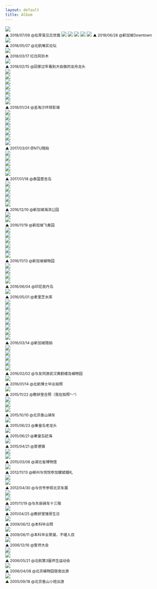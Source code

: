 ```yaml
---
layout: default
title: Album
---
```


<div class="figure">
  <img src="{{ site.baseurl }}/img/album/2018-07-08.jpg">
</div>
<small>▲ 2018/07/08 @在芽笼见见世面</small

<div class="figure">
  <img src="{{ site.baseurl }}/img/album/2018-06-28.jpg">
  <img src="{{ site.baseurl }}/img/album/2018-06-28-2.jpg">
  <img src="{{ site.baseurl }}/img/album/2018-06-28-3.jpg">
  <img src="{{ site.baseurl }}/img/album/2018-06-28-4.jpg">
  <img src="{{ site.baseurl }}/img/album/2018-06-28-5.jpg">
</div>
<small>▲ 2018/06/28 @新加坡Downtown</small>

<div class="figure">
  <img src="{{ site.baseurl }}/img/album/2018-05-07.jpg">
</div>
<small>▲ 2018/05/07 @北航唯实论坛</small>

<div class="figure">
  <img src="{{ site.baseurl }}/img/album/2018-03-17.jpg">
</div>
<small>▲ 2018/03/17 红白风铃木</small>

<div class="figure">
  <img src="{{ site.baseurl }}/img/album/2018-02-15.jpg">
</div>
<small>▲ 2018/02/15 @回家过年看到大伯做的龙舟龙头</small>

<div class="figure">
  <img src="{{ site.baseurl }}/img/album/2018-01-24.jpg"> <br />  
  <img src="{{ site.baseurl }}/img/album/2018-01-24-2.jpg"> <br />
  <img src="{{ site.baseurl }}/img/album/2018-01-24-3.jpg"> <br />
  <img src="{{ site.baseurl }}/img/album/2018-01-24-4.jpg"> <br />
  <img src="{{ site.baseurl }}/img/album/2018-01-24-5.jpg"> <br />
  <img src="{{ site.baseurl }}/img/album/2018-01-24-6.jpg"> <br />
  <img src="{{ site.baseurl }}/img/album/2018-01-24-7.jpg">   
</div>
<small>▲ 2018/01/24 @圣淘沙环球影城</small>

<div class="figure">
  <img src="{{ site.baseurl }}/img/album/2017-03-01.jpg"> <br />  
  <img src="{{ site.baseurl }}/img/album/2017-03-01-2.jpg"> <br />
  <img src="{{ site.baseurl }}/img/album/2017-03-01-3.jpg"> <br />
  <img src="{{ site.baseurl }}/img/album/2017-03-01-4.jpg"> <br />
  <img src="{{ site.baseurl }}/img/album/2017-03-01-5.jpg"> <br />
  <img src="{{ site.baseurl }}/img/album/2017-03-01-6.jpg"> <br />
  <img src="{{ site.baseurl }}/img/album/2017-03-01-7.jpg">   
</div>
<small>▲ 2017/03/01 @NTU随拍</small>

<div class="figure">
  <img src="{{ site.baseurl }}/img/album/2017-01-18.jpg"> <br />  
  <img src="{{ site.baseurl }}/img/album/2017-01-18-2.jpg"> <br />
  <img src="{{ site.baseurl }}/img/album/2017-01-18-3.jpg"> <br />
  <img src="{{ site.baseurl }}/img/album/2017-01-18-4.jpg"> <br />
  <img src="{{ site.baseurl }}/img/album/2017-01-18-5.jpg"> 
</div>
<small>▲ 2017/01/18 @泰国普吉岛</small>

<div class="figure">
  <img src="{{ site.baseurl }}/img/album/2016-12-10.jpg"> <br />  
  <img src="{{ site.baseurl }}/img/album/2016-12-10-2.jpg"> <br />
  <img src="{{ site.baseurl }}/img/album/2016-12-10-3.jpg"> <br />
  <img src="{{ site.baseurl }}/img/album/2016-12-10-4.jpg"> <br />
  <img src="{{ site.baseurl }}/img/album/2016-12-10-5.jpg"> 
</div>
<small>▲ 2016/12/10 @新加坡海滨公园</small>

<div class="figure">
  <img src="{{ site.baseurl }}/img/album/2016-11-19.jpg"> <br />  
  <img src="{{ site.baseurl }}/img/album/2016-11-19-2.jpg"> 
</div>
<small>▲ 2016/11/19 @新加坡飞禽园</small>

<div class="figure">
  <img src="{{ site.baseurl }}/img/album/2016-11-13.jpg"> <br />  
  <img src="{{ site.baseurl }}/img/album/2016-11-13-2.jpg"> <br />
  <img src="{{ site.baseurl }}/img/album/2016-11-13-3.jpg"> <br />
  <img src="{{ site.baseurl }}/img/album/2016-11-13-4.jpg"> <br />
  <img src="{{ site.baseurl }}/img/album/2016-11-13-5.jpg"> <br />
  <img src="{{ site.baseurl }}/img/album/2016-11-13-6.jpg"> 
</div>
<small>▲ 2016/11/13 @新加坡植物园</small>

<div class="figure">
  <img src="{{ site.baseurl }}/img/album/2016-06-04.jpg"> <br />  
  <img src="{{ site.baseurl }}/img/album/2016-06-04-2.jpg"> <br />
  <img src="{{ site.baseurl }}/img/album/2016-06-04-3.jpg"> <br />
  <img src="{{ site.baseurl }}/img/album/2016-06-04-4.jpg"> 
</div>
<small>▲ 2016/06/04 @印尼民丹岛</small>

<div class="figure">
  <img src="{{ site.baseurl }}/img/album/2016-05-01.jpg">
</div>
<small>▲ 2016/05/01 @麦里芝水库</small>

<div class="figure">
  <img src="{{ site.baseurl }}/img/album/2016-03-14.jpg"> <br />  
  <img src="{{ site.baseurl }}/img/album/2016-03-14-2.jpg"> <br />
  <img src="{{ site.baseurl }}/img/album/2016-03-14-3.jpg"> <br />
  <img src="{{ site.baseurl }}/img/album/2016-03-14-4.jpg"> <br />
  <img src="{{ site.baseurl }}/img/album/2016-03-14-5.jpg"> <br />
  <img src="{{ site.baseurl }}/img/album/2016-03-14-6.jpg"> <br /> 
  <img src="{{ site.baseurl }}/img/album/2016-03-14-7.jpg"> <br />
  <img src="{{ site.baseurl }}/img/album/2016-03-14-8.jpg"> 
</div>
<small>▲ 2016/03/14 @新加坡随拍</small>

<div class="figure">
  <img src="{{ site.baseurl }}/img/album/2016-02-02.jpg"> <br />  
  <img src="{{ site.baseurl }}/img/album/2016-02-02-2.jpg"> <br />
  <img src="{{ site.baseurl }}/img/album/2016-02-02-3.jpg"> <br />
  <img src="{{ site.baseurl }}/img/album/2016-02-02-4.jpg"> <br />
  <img src="{{ site.baseurl }}/img/album/2016-02-02-5.jpg">
</div>
<small>▲ 2016/02/02 @与友同游武汉黄鹤楼及植物园</small>

<div class="figure">
<a href="{{ site.baseurl }}/img/album/2016-01-14-big.jpg" target="_blank">
  <img src="{{ site.baseurl }}/img/album/2016-01-14.jpg">
</a>
</div>
<small>▲ 2016/01/14 @北航博士毕业拍照</small>

<div class="figure">
  <img src="{{ site.baseurl }}/img/album/2015-11-22.jpg">  
</div>
<small>▲ 2015/11/22 @教研室合照（我在拍照^-^）</small>

<div class="figure">
  <img src="{{ site.baseurl }}/img/album/2015-10-10-1.jpg"> <br /> 
  <img src="{{ site.baseurl }}/img/album/2015-10-10-2.jpg"> <br />
  <img src="{{ site.baseurl }}/img/album/2015-10-10-3.jpg">  
</div>
<small>▲ 2015/10/10 @北京香山骑车</small>

<div class="figure">
  <img src="{{ site.baseurl }}/img/album/2015-06-23.jpg">  
</div>
<small>▲ 2015/06/23 @秦皇岛老龙头</small>

<div class="figure">
  <img src="{{ site.baseurl }}/img/album/2015-06-21.jpg">  
</div>
<small>▲ 2015/06/21 @秦皇岛赶海</small>

<div class="figure">
  <img src="{{ site.baseurl }}/img/album/2015-04-21.jpg">  
</div>
<small>▲ 2015/04/21 @景德镇</small>

<div class="figure">
  <img src="{{ site.baseurl }}/img/album/2015-03-06-1.jpg"> <br />
  <img src="{{ site.baseurl }}/img/album/2015-03-06-2.jpg">  
</div>
<small>▲ 2015/03/06 @湖北省博物馆</small>

<div class="figure">
  <img src="{{ site.baseurl }}/img/album/2012-11-13.jpg">
</div>
<small>▲ 2012/11/13 @柳州与悦悦参加健斌婚礼</small>

<div class="figure">
  <img src="{{ site.baseurl }}/img/album/2012-04-30.jpg"> <br />
  <img src="{{ site.baseurl }}/img/album/2012-04-30-2.jpg">  
</div>
<small>▲ 2012/04/30 @与仿爷参观北京车展</small>

<div class="figure">
  <img src="{{ site.baseurl }}/img/album/2011-11-19.jpg"> <br />
  <img src="{{ site.baseurl }}/img/album/2011-11-19-2.jpg">  
</div>
<small>▲ 2011/11/19 @与东辰骑车十三陵</small>

<div class="figure">
  <img src="{{ site.baseurl }}/img/album/2011-04-25.jpg"> 
</div>
<small>▲ 2011/04/25 @教研室强哥生日</small>

<div class="figure">
  <img src="{{ site.baseurl }}/img/album/2009-06-12.jpg"> 
</div>
<small>▲ 2009/06/12 @本科毕业照</small>

<div class="figure">
  <img src="{{ site.baseurl }}/img/album/2009-06-11.jpg"> 
</div>
<small>▲ 2009/06/11 @本科毕业聚餐，不堪入目</small>

<div class="figure">
  <img src="{{ site.baseurl }}/img/album/2006-12-16.jpg"> 
</div>
<small>▲ 2006/12/16 @誓师大会</small>

<div class="figure">
  <img src="{{ site.baseurl }}/img/album/2006-05-21.jpg"> <br />
  <img src="{{ site.baseurl }}/img/album/2006-05-21-2.jpg">  
</div>
<small>▲ 2006/05/21 @北航第3届师生运动会</small>

<div class="figure">
  <img src="{{ site.baseurl }}/img/album/2006-04-08.jpg">  
</div>
<small>▲ 2006/04/08 @北京植物园宿舍出游</small>

<div class="figure">
  <img src="{{ site.baseurl }}/img/album/2005-09-18.jpg">  
</div>
<small>▲ 2005/09/18 @北京香山小班出游</small>